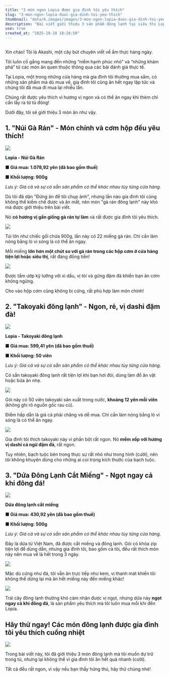 ```yaml
---
title: "3 món ngon Lopia được gia đình tôi yêu thích"
slug: "3-mon-ngon-lopia-duoc-gia-dinh-toi-yeu-thich"
thumbnail: "data/6.images/images/3-mon-ngon-lopia-duoc-gia-dinh-toi-yeu-thich.webp"
description: "Bài viết giới thiệu 3 sản phẩm đông lạnh tại siêu thị Lopia được gia đình tác giả yêu thích vì hương vị ngon, tiện lợi và chi phí hợp lý."
use: true
created_at: "2025-10-18 18:26:50"
---
```


![]()

Xin chào! Tôi là Akashi, một cây bút chuyên viết về ẩm thực hàng ngày.

Tôi luôn cố gắng mang đến những “niềm hạnh phúc nhỏ” và “những khám phá” từ các món ăn quen thuộc thông qua các bài đánh giá thực tế.

Tại Lopia, một trong những cửa hàng mà gia đình tôi thường mua sắm, có những sản phẩm mà dù mua về, gia đình tôi cũng ăn hết ngay lập tức và chúng tôi đã mua đi mua lại nhiều lần.

Chúng rất được yêu thích vì hương vị ngon và có thể ăn ngay khi thèm chỉ cần lấy ra từ tủ đông!

Dưới đây, tôi sẽ giới thiệu 3 món ăn như vậy.

## 1. "Núi Gà Rán" - Món chính và cơm hộp đều yêu thích!

![](/images/image-1760768775499.webp)

**Lopia - Núi Gà Rán**

**■ Giá mua: 1.078,92 yên (đã bao gồm thuế)**

**■ Khối lượng: 900g**

*Lưu ý: Giá cả và sự có sẵn sản phẩm có thể khác nhau tùy từng cửa hàng.*

Dù tôi đã dặn "Đừng ăn để tôi chụp ảnh", nhưng lần nào gia đình tôi cũng không thể kiềm chế được và ăn mất, nên món "gà rán đông lạnh" này khó mà được giới thiệu trên bài viết.

Nó **có hương vị gần giống gà rán tự làm** và rất được gia đình tôi yêu thích.

![](/images/image-1760770502581.webp)

Túi lớn như chiếc gối chứa 900g, lần này có 22 miếng gà rán. Chỉ cần làm nóng bằng lò vi sóng là có thể ăn ngay.

Mỗi miếng **lớn hơn một chút so với gà rán trong các hộp cơm ở cửa hàng tiện lợi hoặc siêu thị**, rất đáng đồng tiền!

![](/images/image-1760770737528.webp)

Được tẩm ướp kỹ lưỡng với xì dầu, vị tỏi và gừng đậm đà khiến bạn ăn cơm không ngừng.

Cho vào hộp cơm cũng không bị cứng, rất phù hợp làm món chính!

## 2. "Takoyaki đông lạnh" - Ngon, rẻ, vị dashi đậm đà!

![](/images/image-1760771497497.webp)

**Lopia - Takoyaki đông lạnh**

**■ Giá mua: 599,41 yên (đã bao gồm thuế)**

**■ Khối lượng: 50 viên**

*Lưu ý: Giá cả và sự có sẵn sản phẩm có thể khác nhau tùy từng cửa hàng.*

Có sẵn takoyaki đông lạnh rất tiện lợi khi bạn hơi đói, dùng làm đồ ăn vặt hoặc bữa ăn nhẹ.

![](/images/image-1760771680342.webp)

Gói này có 50 viên takoyaki sản xuất trong nước, **khoảng 12 yên mỗi viên** (không ghi rõ nguồn gốc rau củ).

Điểm hấp dẫn là giá cả phải chăng và dễ mua. Chỉ cần làm nóng bằng lò vi sóng là có thể ăn ngay.

![](/images/image-1760771751444.webp)

Gia đình tôi thích takoyaki này vì phần bột rất ngon. Nó **mềm xốp với hương vị dashi cá ngừ đậm đà**, rất ngon.

Tuy nhiên, bạch tuộc bên trong thực sự rất nhỏ như trong hình (cười), nên tôi không khuyên dùng cho những ai coi trọng kích thước của bạch tuộc.

## 3. "Dứa Đông Lạnh Cắt Miếng" - Ngọt ngay cả khi đông đá!

![](/images/image-1760772060669.webp)

**Dứa đông lạnh cắt miếng**

**■ Giá mua: 430,92 yên (đã bao gồm thuế)**

**■ Khối lượng: 500g**

*Lưu ý: Giá cả và sự có sẵn sản phẩm có thể khác nhau tùy từng cửa hàng.*

Đây là dứa từ Việt Nam, đã được cắt miếng và đông lạnh. Gói có khóa zip tiện lợi để dùng dần, nhưng gia đình tôi, bao gồm cả tôi, đều rất thích món này nên mua về là hết trong 3 ngày.

![](/images/image-1760772299686.webp)

Mặc dù cứng như đá, tôi vẫn ăn trực tiếp như kem, vị thanh mát khiến tôi không thể dừng lại mà ăn hết miếng này đến miếng khác!

![](/images/image-1760772380773.webp)

Trái cây đông lạnh thường khó cảm nhận được vị ngọt, nhưng dứa này **ngọt ngay cả khi đông đá**, là sản phẩm yêu thích mà tôi luôn mua mỗi khi đến Lopia.

## Hãy thử ngay! Các món đông lạnh được gia đình tôi yêu thích cuồng nhiệt

![](/images/image-1760772895721.webp)

Trong bài viết này, tôi đã giới thiệu 3 món đông lạnh mà tôi muốn dự trữ trong tủ, nhưng lại không thể vì gia đình tôi ăn hết quá nhanh (cười).

Tất cả đều rất ngon, vì vậy nếu bạn thấy hứng thú, hãy thử chúng nhé!

